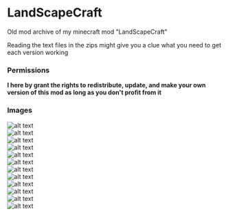 # LandScapeCraft  
Old mod archive of my minecraft mod "LandScapeCraft"  

Reading the text files in the zips might give you a clue what you need to get each version working  

### Permissions  
**I here by grant the rights to redistribute, update, and make your own version of this mod as long as you don't profit from it**  

### Images  
![alt text](https://i.imgur.com/La7OY.png?1)  
![alt text](https://i.imgur.com/XsAPT.png)  
![alt text](https://i.imgur.com/oaFbz.jpg)  
![alt text](https://i.imgur.com/DLPco.png)  
![alt text](https://i.imgur.com/LTEtJ.png)  
![alt text](https://i.imgur.com/45PJ3.png)  
![alt text](https://i.imgur.com/ZIfr7.png)  
![alt text](https://i.imgur.com/EtZjQ.jpg)  
![alt text](https://i.imgur.com/nigcz.jpg)  
![alt text](https://i.imgur.com/936YT.png)  
![alt text](https://i.imgur.com/FhxfR.png)  
![alt text](https://i.imgur.com/Faxs1.png)  
